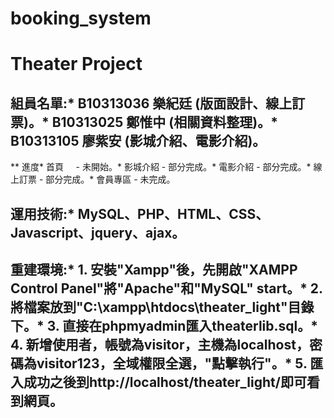 # booking_system
# Theater Project
## 組員名單:* B10313036 樂紀廷 (版面設計、線上訂票)。* B10313025 鄭惟中 (相關資料整理)。* B10313105 廖紫安 (影城介紹、電影介紹)。
** 進度* 首頁     - 未開始。* 影城介紹 - 部分完成。* 電影介紹 - 部分完成。* 線上訂票 - 部分完成。* 會員專區 - 未完成。
## 運用技術:* MySQL、PHP、HTML、CSS、Javascript、jquery、ajax。
## 重建環境:* 1. 安裝"Xampp"後，先開啟"XAMPP Control Panel"將"Apache"和"MySQL" start。* 2. 將檔案放到"C:\xampp\htdocs\theater_light"目錄下。* 3. 直接在phpmyadmin匯入theaterlib.sql。* 4. 新增使用者，帳號為visitor，主機為localhost，密碼為visitor123，全域權限全選，"點擊執行"。* 5. 匯入成功之後到http://localhost/theater_light/即可看到網頁。
